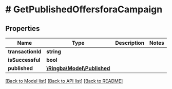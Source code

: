 # # GetPublishedOffersforaCampaign

## Properties

Name | Type | Description | Notes
------------ | ------------- | ------------- | -------------
**transactionId** | **string** |  |
**isSuccessful** | **bool** |  |
**published** | [**\Ringba\Model\Published**](Published.md) |  |

[[Back to Model list]](../../README.md#models) [[Back to API list]](../../README.md#endpoints) [[Back to README]](../../README.md)
